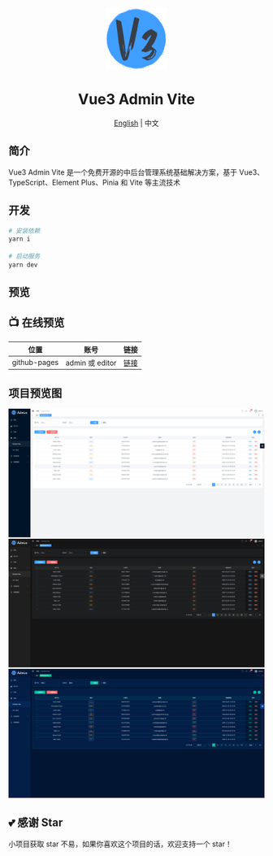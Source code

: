 <div align="center">
  <img alt="V3 Admin Vite Logo" width="120" height="120" src="./src/assets/layouts/logo.png">
  <h1>Vue3 Admin Vite</h1>
  <span><a href="./README.md">English</a> | 中文</span>
</div>

## 简介

Vue3 Admin Vite 是一个免费开源的中后台管理系统基础解决方案，基于 Vue3、TypeScript、Element Plus、Pinia 和 Vite 等主流技术

## 开发

```bash
# 安装依赖
yarn i

# 启动服务
yarn dev
```

## 预览
## 📺 在线预览

| 位置         | 账号            | 链接                                            |
| ------------ | --------------- | ----------------------------------------------- |
| github-pages | admin 或 editor | [链接](https://github.com/minsion/vue3-admin-vite) |
## 项目预览图

![preview1.png](./src/assets/docs/preview1.png)
![preview2.png](./src/assets/docs/preview2.png)
![preview3.png](./src/assets/docs/preview3.png)


## 💕 感谢 Star
小项目获取 star 不易，如果你喜欢这个项目的话，欢迎支持一个 star！

